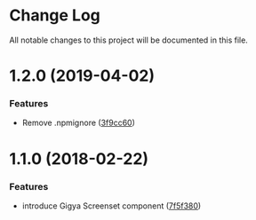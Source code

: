 # Change Log

All notable changes to this project will be documented in this file.

<a name="1.2.0"></a>
# 1.2.0 (2019-04-02)


### Features

* Remove .npmignore ([3f9cc60](https://github.com/SUI-Components/schibsted-spain-components/commit/3f9cc60))



<a name="1.1.0"></a>
# 1.1.0 (2018-02-22)


### Features

* introduce Gigya Screenset component ([7f5f380](https://github.com/SUI-Components/schibsted-spain-components/commit/7f5f380))




